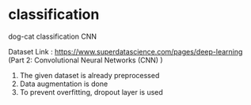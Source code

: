 # classification
dog-cat classification CNN

Dataset Link : https://www.superdatascience.com/pages/deep-learning (Part 2: Convolutional Neural Networks (CNN) )


1) The given dataset is already preprocessed
2) Data augmentation is done
3) To prevent overfitting, dropout layer is used
